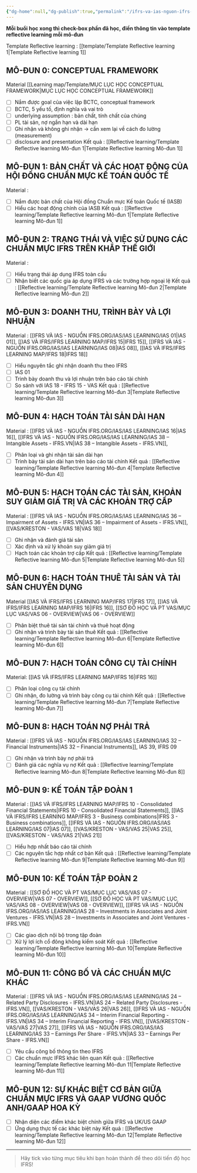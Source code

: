 ```yaml
---
{"dg-home":null,"dg-publish":true,"permalink":"/ifrs-va-ias-nguon-ifrs-org/ifrs/muc-luc-hoc-ifrs/","dgPassFrontmatter":true,"noteIcon":""}
---
```




**Mỗi buổi học xong thì check-box phần đã học, điền thông tin vào template reflective learning mỗi mô-đun**

Template Reflective learning : [[template/Template Reflective learning 1\|Template Reflective learning 1]]

## MÔ-ĐUN 0: CONCEPTUAL FRAMEWORK
Material [[Learning map/Template/MỤC LỤC HỌC CONCEPTUAL FRAMEWORK\|MỤC LỤC HỌC CONCEPTUAL FRAMEWORK]]
- [ ] Nắm được goal của việc lập BCTC, conceptual framework
- [ ] BCTC, 5 yếu tố, định nghĩa và vai trò
- [ ] underlying assumption : bản chất, tính chất của chúng
- [ ] PL tài sản, nợ ngắn hạn và dài hạn 
- [ ] Ghi nhận và không ghi nhận -> cần xem lại về cách đo lường (measurement)
- [ ] disclosure and presentation
Kết quả : [[Reflective learning/Template Reflective learning Mô-đun 1\|Template Reflective learning Mô-đun 1]]

## MÔ-ĐUN 1: BẢN CHẤT VÀ CÁC HOẠT ĐỘNG CỦA HỘI ĐỒNG CHUẨN MỰC KẾ TOÁN QUỐC TẾ
Material : 
- [ ] Nắm được bản chất của Hội đồng Chuẩn mực Kế toán Quốc tế (IASB)
- [ ] Hiểu các hoạt động chính của IASB
Kết quả : [[Reflective learning/Template Reflective learning Mô-đun 1\|Template Reflective learning Mô-đun 1]]
## MÔ-ĐUN 2: TRẠNG THÁI VÀ VIỆC SỬ DỤNG CÁC CHUẨN MỰC IFRS TRÊN KHẮP THẾ GIỚI
Material : 
- [ ] Hiểu trạng thái áp dụng IFRS toàn cầu
- [ ] Nhận biết các quốc gia áp dụng IFRS và các trường hợp ngoại lệ
Kết quả : [[Reflective learning/Template Reflective learning Mô-đun 2\|Template Reflective learning Mô-đun 2]]
## MÔ-ĐUN 3: DOANH THU, TRÌNH BÀY VÀ LỢI NHUẬN
Material : [[IFRS VÀ IAS - NGUỒN IFRS.ORG/IAS/IAS LEARNING/IAS 01\|IAS 01]], [[IAS VÀ IFRS/IFRS LEARNING MAP/IFRS 15\|IFRS 15]], [[IFRS VÀ IAS - NGUỒN IFRS.ORG/IAS/IAS LEARNING/IAS 08\|IAS 08]], [[IAS VÀ IFRS/IFRS LEARNING MAP/IFRS 18\|IFRS 18]]
- [ ] Hiểu nguyên tắc ghi nhận doanh thu theo IFRS
- [ ] IAS 01
- [ ] Trình bày doanh thu và lợi nhuận trên báo cáo tài chính
- [ ] So sánh với IAS 18 - IFRS 15 - VAS
Kết quả : [[Reflective learning/Template Reflective learning Mô-đun 3\|Template Reflective learning Mô-đun 3]]
## MÔ-ĐUN 4: HẠCH TOÁN TÀI SẢN DÀI HẠN
Material : [[IFRS VÀ IAS - NGUỒN IFRS.ORG/IAS/IAS LEARNING/IAS 16\|IAS 16]], [[IFRS VÀ IAS - NGUỒN IFRS.ORG/IAS/IAS LEARNING/IAS 38 – Intangible Assets - IFRS.VN\|IAS 38 – Intangible Assets - IFRS.VN]], 
- [ ] Phân loại và ghi nhận tài sản dài hạn
- [ ] Trình bày tài sản dài hạn trên báo cáo tài chính
Kết quả : [[Reflective learning/Template Reflective learning Mô-đun 4\|Template Reflective learning Mô-đun 4]]
## MÔ-ĐUN 5: HẠCH TOÁN CÁC TÀI SẢN, KHOẢN SUY GIẢM GIÁ TRỊ VÀ CÁC KHOẢN TRỢ CẤP
Material : [[IFRS VÀ IAS - NGUỒN IFRS.ORG/IAS/IAS LEARNING/IAS 36 – Impairment of Assets - IFRS.VN\|IAS 36 – Impairment of Assets - IFRS.VN]], [[VAS/KRESTON - VAS/VAS 18\|VAS 18]]
- [ ] Ghi nhận và đánh giá tài sản
- [ ] Xác định và xử lý khoản suy giảm giá trị
- [ ] Hạch toán các khoản trợ cấp
Kết quả : [[Reflective learning/Template Reflective learning Mô-đun 5\|Template Reflective learning Mô-đun 5]]
## MÔ-ĐUN 6: HẠCH TOÁN THUÊ TÀI SẢN VÀ TÀI SẢN CHUYÊN DỤNG
Material [[IAS VÀ IFRS/IFRS LEARNING MAP/IFRS 17\|IFRS 17]], [[IAS VÀ IFRS/IFRS LEARNING MAP/IFRS 16\|IFRS 16]], [[SƠ ĐỒ HỌC VÀ PT VAS/MỤC LỤC VAS/VAS 06 - OVERVIEW\|VAS 06 - OVERVIEW]]
- [ ] Phân biệt thuê tài sản tài chính và thuê hoạt động
- [ ] Ghi nhận và trình bày tài sản thuê
Kết quả : [[Reflective learning/Template Reflective learning Mô-đun 6\|Template Reflective learning Mô-đun 6]]
## MÔ-ĐUN 7: HẠCH TOÁN CÔNG CỤ TÀI CHÍNH
Material: [[IAS VÀ IFRS/IFRS LEARNING MAP/IFRS 16\|IFRS 16]]
- [ ] Phân loại công cụ tài chính
- [ ] Ghi nhận, đo lường và trình bày công cụ tài chính
Kết quả : [[Reflective learning/Template Reflective learning Mô-đun 7\|Template Reflective learning Mô-đun 7]]
## MÔ-ĐUN 8: HẠCH TOÁN NỢ PHẢI TRẢ
Material : [[IFRS VÀ IAS - NGUỒN IFRS.ORG/IAS/IAS LEARNING/IAS 32 – Financial Instruments\|IAS 32 – Financial Instruments]], IAS 39, IFRS 09
- [ ] Ghi nhận và trình bày nợ phải trả
- [ ] Đánh giá các nghĩa vụ nợ
Kết quả : [[Reflective learning/Template Reflective learning Mô-đun 8\|Template Reflective learning Mô-đun 8]]
## MÔ-ĐUN 9: KẾ TOÁN TẬP ĐOÀN 1
Material : [[IAS VÀ IFRS/IFRS LEARNING MAP/IFRS 10 - Consolidated Financial Statements\|IFRS 10 - Consolidated Financial Statements]], [[IAS VÀ IFRS/IFRS LEARNING MAP/IFRS 3 - Business combinations\|IFRS 3 - Business combinations]], [[IFRS VÀ IAS - NGUỒN IFRS.ORG/IAS/IAS LEARNING/IAS 07\|IAS 07]], [[VAS/KRESTON - VAS/VAS 25\|VAS 25]], [[VAS/KRESTON - VAS/VAS 21\|VAS 21]]
- [ ] Hiểu hợp nhất báo cáo tài chính
- [ ] Các nguyên tắc hợp nhất cơ bản
Kết quả : [[Reflective learning/Template Reflective learning Mô-đun 9\|Template Reflective learning Mô-đun 9]]
## MÔ-ĐUN 10: KẾ TOÁN TẬP ĐOÀN 2
Material : [[SƠ ĐỒ HỌC VÀ PT VAS/MỤC LỤC VAS/VAS 07 - OVERVIEW\|VAS 07 - OVERVIEW]], [[SƠ ĐỒ HỌC VÀ PT VAS/MỤC LỤC VAS/VAS 08 - OVERVIEW\|VAS 08 - OVERVIEW]], [[IFRS VÀ IAS - NGUỒN IFRS.ORG/IAS/IAS LEARNING/IAS 28 – Investments in Associates and Joint Ventures - IFRS.VN\|IAS 28 – Investments in Associates and Joint Ventures - IFRS.VN]]
- [ ] Các giao dịch nội bộ trong tập đoàn
- [ ] Xử lý lợi ích cổ đông không kiểm soát
Kết quả : [[Reflective learning/Template Reflective learning Mô-đun 10\|Template Reflective learning Mô-đun 10]]
## MÔ-ĐUN 11: CÔNG BỐ VÀ CÁC CHUẨN MỰC KHÁC 
Material : [[IFRS VÀ IAS - NGUỒN IFRS.ORG/IAS/IAS LEARNING/IAS 24 – Related Party Disclosures - IFRS.VN\|IAS 24 – Related Party Disclosures - IFRS.VN]], [[VAS/KRESTON - VAS/VAS 26\|VAS 26]], [[IFRS VÀ IAS - NGUỒN IFRS.ORG/IAS/IAS LEARNING/IAS 34 – Interim Financial Reporting - IFRS.VN\|IAS 34 – Interim Financial Reporting - IFRS.VN]], [[VAS/KRESTON - VAS/VAS 27\|VAS 27]], [[IFRS VÀ IAS - NGUỒN IFRS.ORG/IAS/IAS LEARNING/IAS 33 – Earnings Per Share - IFRS.VN\|IAS 33 – Earnings Per Share - IFRS.VN]]
- [ ] Yêu cầu công bố thông tin theo IFRS
- [ ] Các chuẩn mực IFRS khác liên quan
Kết quả : [[Reflective learning/Template Reflective learning Mô-đun 11\|Template Reflective learning Mô-đun 11]]

## MÔ-ĐUN 12: SỰ KHÁC BIỆT CƠ BẢN GIỮA CHUẨN MỰC IFRS VÀ GAAP VƯƠNG QUỐC ANH/GAAP HOA KỲ
- [ ] Nhận diện các điểm khác biệt chính giữa IFRS và UK/US GAAP
- [ ] Ứng dụng thực tế các khác biệt này
Kết quả : [[Reflective learning/Template Reflective learning Mô-đun 12\|Template Reflective learning Mô-đun 12]]
---

> Hãy tick vào từng mục tiêu khi bạn hoàn thành để theo dõi tiến độ học IFRS!